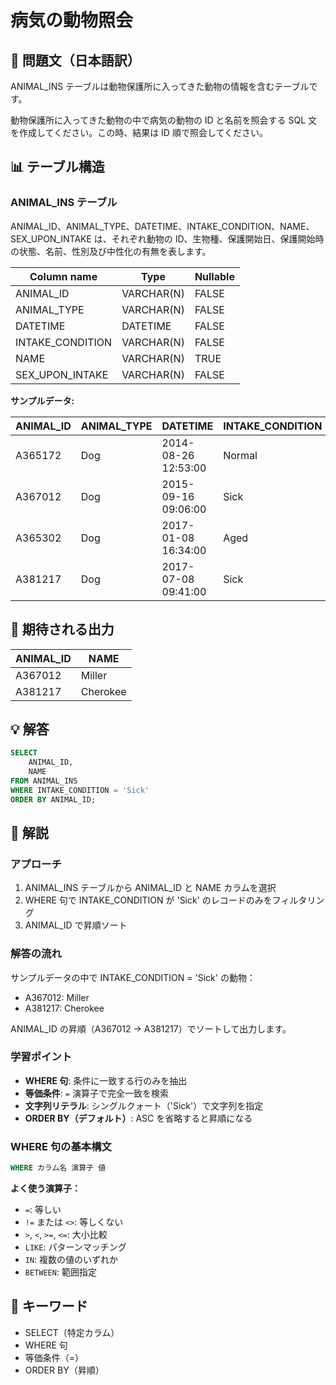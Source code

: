 # 病気の動物照会

## 📖 問題文（日本語訳）

ANIMAL_INS テーブルは動物保護所に入ってきた動物の情報を含むテーブルです。

動物保護所に入ってきた動物の中で病気の動物の ID と名前を照会する SQL 文を作成してください。この時、結果は ID 順で照会してください。

## 📊 テーブル構造

### ANIMAL_INS テーブル

ANIMAL_ID、ANIMAL_TYPE、DATETIME、INTAKE_CONDITION、NAME、SEX_UPON_INTAKE は、それぞれ動物の ID、生物種、保護開始日、保護開始時の状態、名前、性別及び中性化の有無を表します。

| Column name      | Type        | Nullable |
| ---------------- | ----------- | -------- |
| ANIMAL_ID        | VARCHAR(N)  | FALSE    |
| ANIMAL_TYPE      | VARCHAR(N)  | FALSE    |
| DATETIME         | DATETIME    | FALSE    |
| INTAKE_CONDITION | VARCHAR(N)  | FALSE    |
| NAME             | VARCHAR(N)  | TRUE     |
| SEX_UPON_INTAKE  | VARCHAR(N)  | FALSE    |

**サンプルデータ:**

| ANIMAL_ID | ANIMAL_TYPE | DATETIME            | INTAKE_CONDITION | NAME     | SEX_UPON_INTAKE |
| --------- | ----------- | ------------------- | ---------------- | -------- | --------------- |
| A365172   | Dog         | 2014-08-26 12:53:00 | Normal           | Diablo   | Neutered Male   |
| A367012   | Dog         | 2015-09-16 09:06:00 | Sick             | Miller   | Neutered Male   |
| A365302   | Dog         | 2017-01-08 16:34:00 | Aged             | Minnie   | Spayed Female   |
| A381217   | Dog         | 2017-07-08 09:41:00 | Sick             | Cherokee | Neutered Male   |

## 🎯 期待される出力

| ANIMAL_ID | NAME     |
| --------- | -------- |
| A367012   | Miller   |
| A381217   | Cherokee |

## 💡 解答

```sql
SELECT
    ANIMAL_ID,
    NAME
FROM ANIMAL_INS
WHERE INTAKE_CONDITION = 'Sick'
ORDER BY ANIMAL_ID;
```

## 📝 解説

### アプローチ

1. ANIMAL_INS テーブルから ANIMAL_ID と NAME カラムを選択
2. WHERE 句で INTAKE_CONDITION が 'Sick' のレコードのみをフィルタリング
3. ANIMAL_ID で昇順ソート

### 解答の流れ

サンプルデータの中で INTAKE_CONDITION = 'Sick' の動物：
- A367012: Miller
- A381217: Cherokee

ANIMAL_ID の昇順（A367012 → A381217）でソートして出力します。

### 学習ポイント

- **WHERE 句**: 条件に一致する行のみを抽出
- **等価条件**: `=` 演算子で完全一致を検索
- **文字列リテラル**: シングルクォート（'Sick'）で文字列を指定
- **ORDER BY（デフォルト）**: ASC を省略すると昇順になる

### WHERE 句の基本構文

```sql
WHERE カラム名 演算子 値
```

**よく使う演算子：**
- `=`: 等しい
- `!=` または `<>`: 等しくない
- `>`, `<`, `>=`, `<=`: 大小比較
- `LIKE`: パターンマッチング
- `IN`: 複数の値のいずれか
- `BETWEEN`: 範囲指定

## 🔑 キーワード

- SELECT（特定カラム）
- WHERE 句
- 等価条件（=）
- ORDER BY（昇順）
